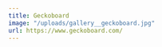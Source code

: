 ```yaml
---
title: Geckoboard
image: "/uploads/gallery__geckoboard.jpg"
url: https://www.geckoboard.com/
---
```


